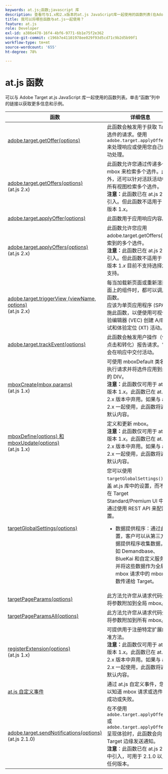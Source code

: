 ```yaml
---
keywords: at.js;函数;javascript 库
description: 查看可与1.x和2.x版本的at.js JavaScript库一起使用的函数列表(在Adobe Target中)。
title: 我可以将哪些函数与at.js一起使用？
feature: at.js
role: Developer
exl-id: a386e478-16f4-4bf6-9771-6b1e75f2e362
source-git-commit: c196b7e41101978ee029f93d5cd71c9b2d5b99f1
workflow-type: tm+mt
source-wordcount: '655'
ht-degree: 78%

---
```


# at.js 函数

可以与 Adobe Target at.js JavaScript 库一起使用的函数列表。单击“函数”列中的链接以获取更多信息和示例。

| 函数 | 详细信息 |
| --- | --- | 
| [adobe.target.getOffer(options)](https://developer.adobe.com/target/implement/client-side/atjs/atjs-functions/adobe-target-getoffer/) | 此函数会触发用于获取 Target 选件的请求。使用 `adobe.target.applyOffer()` 来处理响应或使用您自己的成功处理。 |
| [adobe.target.getOffers(options)](https://developer.adobe.com/target/implement/client-side/atjs/atjs-functions/adobe-target-getoffers-atjs-2/)<br>(at.js 2.x) | 此函数允许您通过传递多个 mbox 来检索多个选件。此外，还可以针对活跃活动中的所有视图检索多个选件。<br>**注意：**&#x200B;此函数已在 at.js 2.x 中引入。但此函数不适用于 at.js 版本 1.*x*。 |
| [adobe.target.applyOffer(options)](https://developer.adobe.com/target/implement/client-side/atjs/atjs-functions/adobe-target-applyoffer/) | 此函数用于应用响应内容。 |
| [adobe.target.applyOffers(options)](https://developer.adobe.com/target/implement/client-side/atjs/atjs-functions/adobe-target-applyoffers-atjs-2/)<br>(at.js 2.x) | 此函数允许您应用 adobe.target.getOffers() 检索到的多个选件。<br>**注意：**&#x200B;此函数已在 at.js 2.x 中引入。但此函数不适用于 at.js 版本 1.*x* 目前不支持选择加入支持。 |
| [adobe.target.triggerView (viewName, options)](https://developer.adobe.com/target/implement/client-side/atjs/atjs-functions/adobe-target-triggerview-atjs-2/)<br>(at.js 2.x) | 每当加载新页面或重新渲染页面上的组件时，都可以调用此函数。<br>应该为单页应用程序 (SPA) 实施此函数，以便使用可视化体验编辑器 (VEC) 创建 A/B 测试和体验定位 (XT) 活动。 |
| [adobe.target.trackEvent(options)](https://developer.adobe.com/target/implement/client-side/atjs/atjs-functions/adobe-target-trackevent/) | 此函数会触发用户操作（例如点击和转化）报告请求。它不会在响应中交付活动。 |
| [mboxCreate(mbox,params)](https://developer.adobe.com/target/implement/client-side/atjs/atjs-functions/mboxcreate-atjs/)<br>(at.js 1.x) | 可使用 mboxDefault 类名称执行请求并将选件应用到最近的 DIV。<br>**注意：**&#x200B;此函数仅可用于 at.js 版本 1.*x*。此函数已在 at.js 2.x 版本中弃用。如果与 at.js 2.x 一起使用，此函数将返回默认内容。 |
| [mboxDefine(options) 和 mboxUpdate(options)](https://developer.adobe.com/target/implement/client-side/atjs/atjs-functions/mboxdefine-mboxupdate-atjs-1x/)<br>(at.js 1.x) | 定义和更新 mbox。<br>**注意：**&#x200B;此函数仅可用于 at.js 版本 1.*x*。此函数已在 at.js 2.x 版本中弃用。如果与 at.js 2.x 一起使用，此函数将返回默认内容。 |
| [targetGlobalSettings(options)](https://developer.adobe.com/target/implement/client-side/atjs/atjs-functions/targetglobalsettings/) | 您可以使用 `targetGlobalSettings()` 覆盖 at.js 库中的设置，而不是在 Target Standard/Premium UI 中或通过使用 REST API 来配置设置。<ul><li>数据提供程序：通过此设置，客户可以从第三方数据提供程序收集数据，例如 Demandbase、BlueKai 和自定义服务，并将这些数据作为全局 mbox 请求中的 mbox 参数传递给 Target。</li></ul> |
| [targetPageParams(options)](https://developer.adobe.com/target/implement/client-side/atjs/atjs-functions/targetpageparams/) | 此方法允许您从请求代码外部将参数附加到全局 mbox。 |
| [targetPageParamsAll(options)](https://developer.adobe.com/target/implement/client-side/atjs/atjs-functions/targetpageparamsall/) | 此方法允许您从请求代码外部将参数附加到所有 mbox。 |
| [registerExtension(options)](https://developer.adobe.com/target/implement/client-side/atjs/atjs-functions/registerextension-atjs-1x/)<br>(at.js 1.x) | 可提供用于注册特定扩展的标准方法。<br>**注意：**&#x200B;此函数仅可用于 at.js 版本 1.*x*。此函数已在 at.js 2.x 版本中弃用。如果与 at.js 2.x 一起使用，此函数将返回默认内容。 |
| [at.js 自定义事件](https://developer.adobe.com/target/implement/client-side/atjs/atjs-functions/atjs-custom-events/) | 通过 at.js 自定义事件，您可以知道 mbox 请求或选件何时成功或失败。 |
| [adobe.target.sendNotifications(options)](https://developer.adobe.com/target/implement/client-side/atjs/atjs-functions/adobe-target-sendnotifications-atjs-21/)<br>(at.js 2.1.0) | 在不使用 `adobe.target.applyOffer()` 或 `adobe.target.applyOffers()` 呈现体验时，此函数会向 Target 边缘发送通知。<br>**注意**：此函数已在 at.js 2.1.0 中引入，可用于 2.1.0 以上的任何版本。 |
